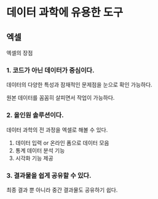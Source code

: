 # 데이터 과학에 유용한 도구

## 엑셀

엑셀의 장점

### 1. 코드가 아닌 데이터가 중심이다.

데이터의 다양한 특성과 잠재적인 문제점을 눈으로 확인 가능하다.

원본 데이터를 꼼꼼히 살피면서 작업이 가능하다.

### 2. 올인원 솔루션이다.

데이터 과학의 전 과정을 엑셀로 해볼 수 있다.

1. 데이터 입력 or 온라인 폼으로 데이터 모음
2. 통계 데이터 분석 기능
3. 시각화 기능 제공

### 3. 결과물을 쉽게 공유할 수 있다.

최종 결과 뿐 아니라 중간 결과물도 공유하기 쉽다.
